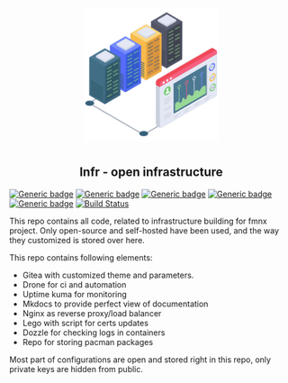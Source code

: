 <p align="center">
<img style="align: center; padding-left: 10px; padding-right: 10px; padding-bottom: 10px;" width="238px" height="238px" src="logo.png" />
</p>

<h2 align="center">Infr - open infrastructure</h2>

[![Generic badge](https://img.shields.io/badge/license-gpl-orange.svg)](https://fmnx.su/infr/fmnx/src/branch/main/LICENSE)
[![Generic badge](https://img.shields.io/badge/fmnx-repo-006db0.svg)](https://fmnx.su/core/infr)
[![Generic badge](https://img.shields.io/badge/codeberg-repo-45a3fb.svg)](https://codeberg.org/fmnx/infr)
[![Generic badge](https://img.shields.io/badge/github-repo-red.svg)](https://github.com/fmnx-io/infr)
[![Generic badge](https://img.shields.io/badge/flaticon-icons-03fca1.svg)](https://www.flaticon.com)
[![Build Status](https://ci.fmnx.su/api/badges/core/infr/status.svg)](https://ci.fmnx.su/core/infr)

This repo contains all code, related to infrastructure building for fmnx project. Only open-source and self-hosted have been used, and the way they customized is stored over here.

This repo contains following elements:

- Gitea with customized theme and parameters.
- Drone for ci and automation
- Uptime kuma for monitoring
- Mkdocs to provide perfect view of documentation
- Nginx as reverse proxy/load balancer
- Lego with script for certs updates
- Dozzle for checking logs in containers
- Repo for storing pacman packages

Most part of configurations are open and stored right in this repo, only private keys are hidden from public.
















